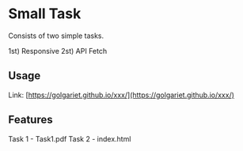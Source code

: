 # Small Task

Consists of two simple tasks.

1st) Responsive
2st) API Fetch

## Usage

Link: [https://golgariet.github.io/xxx/](https://golgariet.github.io/xxx/)

## Features

Task 1 - Task1.pdf
Task 2 - index.html

